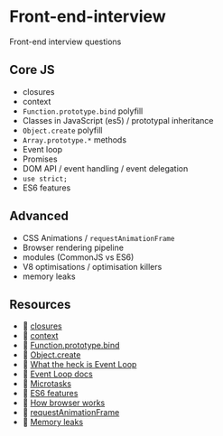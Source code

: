 # Front-end-interview
Front-end interview questions

## Core JS
* closures
* context
* `Function.prototype.bind` polyfill
* Classes in JavaScript (es5) / prototypal inheritance
* `Object.create` polyfill
* `Array.prototype.*` methods
* Event loop
* Promises
* DOM API / event handling / event delegation
* `use strict;`
* ES6 features

## Advanced
* CSS Animations / `requestAnimationFrame`
* Browser rendering pipeline
* modules (CommonJS vs ES6)
* V8 optimisations / optimisation killers
* memory leaks

## Resources
* 📖 [closures](http://speakingjs.com/es5/ch16.html)
* 📖 [context](http://speakingjs.com/es5/ch17.html#_this_as_an_implicit_parameter_of_functions_and_methods)
* 📖 [Function.prototype.bind](https://developer.mozilla.org/en/docs/Web/JavaScript/Reference/Global_objects/Function/bind)
* 📖 [Object.create](https://developer.mozilla.org/en/docs/Web/JavaScript/Reference/Global_Objects/Object/create)
* 🎥 [What the heck is Event Loop](https://www.youtube.com/watch?v=8aGhZQkoFbQ)
* 📖 [Event Loop docs](https://github.com/atotic/event-loop)
* 📖 [Microtasks](https://jakearchibald.com/2015/tasks-microtasks-queues-and-schedules/)
* 📖 [ES6 features](https://github.com/lukehoban/es6features)
* 📖 [How browser works](https://www.html5rocks.com/en/tutorials/internals/howbrowserswork/)
* 📖 [requestAnimationFrame](https://www.html5rocks.com/en/tutorials/speed/animations/)
* 📖 [Memory leaks](https://auth0.com/blog/four-types-of-leaks-in-your-javascript-code-and-how-to-get-rid-of-them/)
